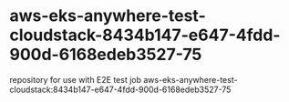 # aws-eks-anywhere-test-cloudstack-8434b147-e647-4fdd-900d-6168edeb3527-75
repository for use with E2E test job aws-eks-anywhere-test-cloudstack:8434b147-e647-4fdd-900d-6168edeb3527-75

